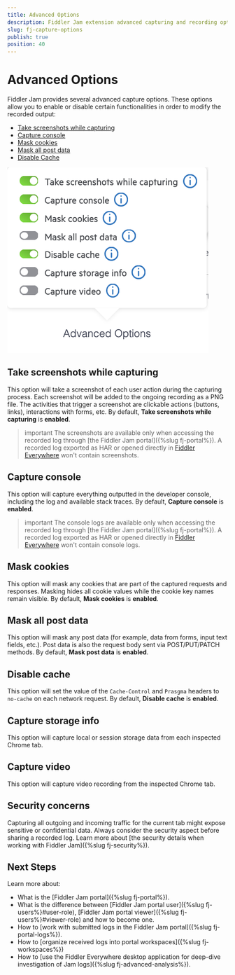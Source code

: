 ```yaml
---
title: Advanced Options 
description: Fiddler Jam extension advanced capturing and recording options.
slug: fj-capture-options
publish: true
position: 40
---
```



# Advanced Options

Fiddler Jam provides several advanced capture options. These options allow you to enable or disable certain functionalities in order to modify the recorded output:

- [Take screenshots while capturing](#take-screenshots-while-capturing)
- [Capture console](#capture-console)
- [Mask cookies](#mask-cookies)
- [Mask all post data](#mask-all-post-data)
- [Disable Cache](#disable-cache)

![Fiddler Jam Advanced Options](../images/ext/ext-images/extension-start-capturing-extended-003.png)

## Take screenshots while capturing

This option will take a screenshot of each user action during the capturing process. Each screenshot will be added to the ongoing recording as a PNG file. The activities that trigger a screenshot are clickable actions (buttons, links), interactions with forms, etc. By default, **Take screenshots while capturing** is **enabled**.

>important The screenshots are available only when accessing the recorded log through [the Fiddler Jam portal]({%slug fj-portal%}). A recorded log exported as HAR or opened directly in [Fiddler Everywhere](https://www.telerik.com/download/fiddler-everywhere) won't contain screenshots.

## Capture console

This option will capture everything outputted in the developer console, including the log and available stack traces. By default, **Capture console** is **enabled**.

>important The console logs are available only when accessing the recorded log through [the Fiddler Jam portal]({%slug fj-portal%}). A recorded log exported as HAR or opened directly in [Fiddler Everywhere](https://www.telerik.com/download/fiddler-everywhere) won't contain console logs.

## Mask cookies

This option will mask any cookies that are part of the captured requests and responses. Masking hides all cookie values while the cookie key names remain visible. By default, **Mask cookies** is **enabled**.

## Mask all post data

This option will mask any post data (for example, data from forms, input text fields, etc.). Post data is also the request body sent via POST/PUT/PATCH methods. By default, **Mask post data** is **enabled**.

## Disable cache

This option will set the value of the `Cache-Control` and `Prasgma` headers to `no-cache` on each network request. By default, **Disable cache** is **enabled**.

## Capture storage info

This option will capture local or session storage data from each inspected Chrome tab.

## Capture video

This option will capture video recording from the inspected Chrome tab.

## Security concerns

Capturing all outgoing and incoming traffic for the current tab might expose sensitive or confidential data. Always consider the security aspect before sharing a recorded log. Learn more about [the security details when working with Fiddler Jam]({%slug fj-security%}).

## Next Steps

Learn more about:

- What is the [Fiddler Jam portal]({%slug fj-portal%}).
- What is the difference between [Fiddler Jam portal user]({%slug fj-users%}#user-role), [Fiddler Jam portal viewer]({%slug fj-users%}#viewer-role) and how to become one.
- How to [work with submitted logs in the Fiddler Jam portal]({%slug fj-portal-logs%}).
- How to [organize received logs into portal workspaces]({%slug fj-workspaces%})
- How to [use the Fiddler Everywhere desktop application for deep-dive investigation of Jam logs]({%slug fj-advanced-analysis%}).

